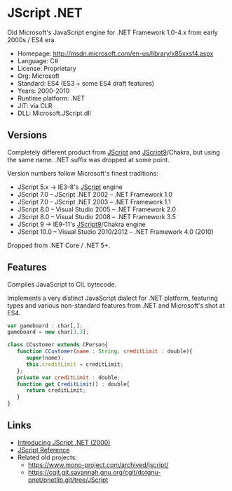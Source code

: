# JScript .NET

Old Microsoft's JavaScript engine for .NET Framework 1.0-4.x from early 2000s / ES4 era.

* Homepage:         http://msdn.microsoft.com/en-us/library/x85xxsf4.aspx
* Language:         C#
* License:          Proprietary
* Org:              Microsoft
* Standard:         ES4 (ES3 + some ES4 draft features)
* Years:            2000-2010
* Runtime platform: .NET
* JIT:              via CLR
* DLL:              Microsoft.JScript.dll

## Versions

Completely different product from [JScript](jscript.md) and [JScript9](jscript9.md)/Chakra,
but using the same name. .NET suffix was dropped at some point.

Version numbers follow Microsoft's finest traditions:

  * JScript 5.x -> IE3-8's [JScript](jscript.md) engine
  * JScript 7.0 – JScript .NET 2002 – .NET Framework 1.0
  * JScript 7.0 – JScript .NET 2003 – .NET Framework 1.1
  * JScript 8.0 – Visual Studio 2005 – .NET Framework 2.0
  * JScript 8.0 – Visual Studio 2008 – .NET Framework 3.5
  * JScript 9 -> IE9-11's [JScript9](jscript9.md)/Chakra engine
  * JScript 10.0 – Visual Studio 2010/2012 – .NET Framework 4.0 (2010)

Dropped from .NET Core / .NET 5+.

## Features

Compiles JavaScript to CIL bytecode.

Implements a very distinct JavaScript dialect for .NET platform, featuring types
and various non-standard features from .NET and Microsoft's shot at ES4.

```javascript
var gameboard : char[,];
gameboard = new char[3,3];

class CCustomer extends CPerson{
   function CCustomer(name : String, creditLimit : double){
      super(name);
      this.creditLimit = creditLimit;
   };
   private var creditLimit : double;
   function get CreditLimit() : double{
      return creditLimit;
   }
}
```

## Links

  * [Introducing JScript .NET (2000)](http://msdn.microsoft.com/ms974588.aspx)
  * [JScript Reference](http://msdn.microsoft.com/en-us/library/x85xxsf4.aspx)
  * Related old projects:
    * https://www.mono-project.com/archived/jscript/
    * https://cgit.git.savannah.gnu.org/cgit/dotgnu-pnet/pnetlib.git/tree/JScript
